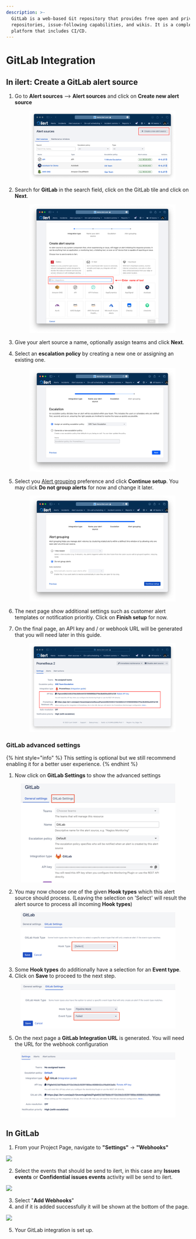 ```yaml
---
description: >-
  GitLab is a web-based Git repository that provides free open and private
  repositories, issue-following capabilities, and wikis. It is a complete DevOps
  platform that includes CI/CD.
---
```


# GitLab Integration

## In ilert: Create a GitLab alert source&#x20;

1.  Go to **Alert sources** --> **Alert sources** and click on **Create new alert source**

    <figure><img src="../.gitbook/assets/Screenshot 2023-08-28 at 10.21.10.png" alt=""><figcaption></figcaption></figure>
2.  Search for **GitLab** in the search field, click on the GitLab tile and click on **Next**.&#x20;

    <figure><img src="../.gitbook/assets/Screenshot 2023-08-28 at 10.24.23.png" alt=""><figcaption></figcaption></figure>
3. Give your alert source a name, optionally assign teams and click **Next**.
4.  Select an **escalation policy** by creating a new one or assigning an existing one.

    <figure><img src="../.gitbook/assets/Screenshot 2023-08-28 at 11.37.47.png" alt=""><figcaption></figcaption></figure>
5.  Select you [Alert grouping](../alerting/alert-sources.md#alert-grouping) preference and click **Continue setup**. You may click **Do not group alerts** for now and change it later.&#x20;

    <figure><img src="../.gitbook/assets/Screenshot 2023-08-28 at 11.38.24.png" alt=""><figcaption></figcaption></figure>
6. The next page show additional settings such as customer alert templates or notification prioritiy. Click on **Finish setup** for now.
7.  On the final page, an API key and / or webhook URL will be generated that you will need later in this guide.

    <figure><img src="../.gitbook/assets/Screenshot 2023-08-28 at 11.47.34 (1).png" alt=""><figcaption></figcaption></figure>

### GitLab advanced settings

{% hint style="info" %}
This setting is optional but we still recommend enabling it for a better user experience.
{% endhint %}

1. Now click on **GitLab Settings** to show the advanced settings

<figure><img src="../.gitbook/assets/Screenshot 2023-04-23 at 18.19.15.png" alt=""><figcaption></figcaption></figure>

2. You may now choose one of the given **Hook types** which this alert source should process. (Leaving the selection on 'Select' will result the alert source to process all incoming **Hook types**)

<figure><img src="../.gitbook/assets/Screenshot 2023-04-23 at 14.57.15.png" alt=""><figcaption></figcaption></figure>

3. Some **Hook types** do additionally have a selection for an **Event type**.
4. Click on **Save** to proceed to the next step.

<figure><img src="../.gitbook/assets/Screenshot 2023-04-23 at 14.57.56.png" alt=""><figcaption></figcaption></figure>

5. On the next page a **GitLab Integration URL** is generated. You will need the URL for the webhook configuration

<figure><img src="../.gitbook/assets/Screenshot 2023-04-23 at 18.13.43.png" alt=""><figcaption></figcaption></figure>

## In GitLab

1. From your Project Page, navigate to **"Settings"** -> **"Webhooks"**

![](../.gitbook/assets/gitlab\_settingswebhook.png)

2. Select the events that should be send to ilert, in this case any **Issues events** or **Confidential issues events** activity will be send to ilert.

![](../.gitbook/assets/gitlab\_webhookselections.png)

3. Select "**Add Webhooks**"
4. and if it is added successfully it will be shown at the bottom of the page.

![](../.gitbook/assets/gitlab\_savewebhook.png)

5. Your GitLab integration is set up.
